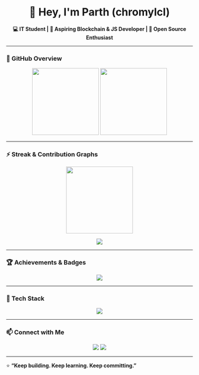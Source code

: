 <h1 align="center">👋 Hey, I'm Parth (chromylcl)</h1>

<p align="center">
  <b>💻 IT Student | 🚀 Aspiring Blockchain & JS Developer | 🌱 Open Source Enthusiast</b>
</p>

---

### 🌟 GitHub Overview

<p align="center">
  <img src="https://github-readme-stats.vercel.app/api?username=chromylcl&show_icons=true&theme=tokyonight&hide_border=true&count_private=true" height="180em"/>
  <img src="https://github-readme-stats.vercel.app/api/top-langs/?username=chromylcl&layout=compact&langs_count=8&theme=tokyonight&hide_border=true" height="180em"/>
</p>
  

---

### ⚡ Streak & Contribution Graphs

<p align="center">
  <img src="https://github-readme-streak-stats.herokuapp.com/?user=chromylcl&theme=tokyonight&hide_border=true" height="180em"/>
</p>

<p align="center">
  <img src="https://github-readme-activity-graph.vercel.app/graph?username=chromylcl&theme=tokyo-night&hide_border=true" />
</p>

---

### 🏆 Achievements & Badges

<p align="center">
  <img src="https://github-profile-trophy.vercel.app/?username=chromylcl&theme=tokyonight&row=1&no-frame=true&margin-w=15" />
</p>

---

### 🚧 Tech Stack

<p align="center">
  <img src="https://skillicons.dev/icons?i=c,cpp,python,js,html,css,nodejs,react,git,github" />
</p>

---

### 📫 Connect with Me

<p align="center">
  <a href="https://github.com/chromylcl"><img src="https://img.shields.io/badge/GitHub-100000?style=for-the-badge&logo=github&logoColor=white" /></a>
  <a href="[www.linkedin.com/in/
parth-atkari-b42412349](https://linkedin.com/in/parth-atkari-b42412349)
"><img src="https://img.shields.io/badge/LinkedIn-0072b1?style=for-the-badge&logo=linkedin&logoColor=white" /></a>
</p>

---

⭐ **“Keep building. Keep learning. Keep committing.”**
